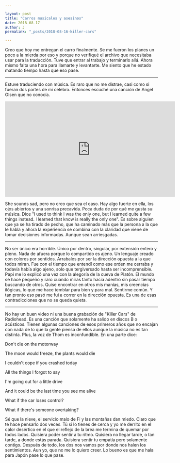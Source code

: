 ```yaml
---

layout: post
title: "Carros musicales y asesinos"
date: 2018-08-17
author: J
permalink: "_posts/2018-08-16-killer-cars" 

---
```


Creo que hoy me entregan el carro finalmente. Se me fueron los planes un poco a la mierda por eso y porque no verifiqué el archivo que necesitaba usar para la traducción. Tuve que entrar al trabajo y terminarlo allá. Ahora mismo falta una hora para llamarte y levantarte. Me siento que he estado matando tiempo hasta que eso pase.

***

Estuve traduciendo con música. Es raro que no me distrae, casi como si fueran dos partes de mi celebro. Entonces escuché una canción de Angel Olsen que no conocía.

<iframe width="560" height="315" src="https://www.youtube.com/embed/rt5lbTYscy0" frameborder="0" allow="autoplay; encrypted-media" allowfullscreen></iframe> 

She sounds sad, pero no creo que sea el caso. Hay algo fuerte en ella, los ojos abiertos y una sonrisa precavida. Poca duda de por qué me gusta su música. Dice "I used to think I was the only one, but I learned quite a few things instead. I learned that know is really the only one". Es sobre alguien que ya se ha tirado de pecho, que ha caminado más que la persona a la que le habla y ahora la experiencia se combina con la claridad que viene de tomar decisiones informadas. Aunque sean arriesgadas. 

***

No ser único era horrible. Único por dentro, singular, por extensión entero y pleno. Nada de afuera porque lo compartido es ajeno. Un lenguaje creado con colores por sentidos. Arrabales por ser la dirección opuesta a la que todos miran. Fue con el tiempo que entendí como ese orden me cerraba y todavía había algo ajeno, solo que tergiversado hasta ser incomprensible. Papi me lo explicó una vez con la alegoría de la cueva de Platón. El mundo se hace pequeño y raro cuando miras tanto hacia adentro sin pasar tiempo buscando de otros. Quise encontrar en otros mis manías, mis creencias ilógicas, lo que me hace temblar para bien y para mal. Sentirme común. Y tan pronto eso pasó me fui a correr en la dirección opuesta. Es una de esas contradicciones que no se queda quieta. 



***

No hay un buen video ni una buena grabación de "Killer Cars" de Radiohead. Es una canción que solamente ha salido en discos B o acústicos. Tienen algunas canciones de esos primeros años que no encajan con nada de lo que la gente piensa de ellos aunque la música no es tan distinta. Plus, la voz de Thom es inconfundible. En una parte dice: 

Don't die on the motorway 

The moon would freeze, the plants would die

 I couldn't cope if you crashed today 

All the things I forgot to say 

I'm going out for a little drive 

And it could be the last time you see me alive 

What if the car loses control?

 What if there's someone overtaking?



Sé que la nieve, el servicio malo de Fi y las montañas dan miedo. Claro que te  hace pensarlo dos veces. Tú si lo tienes de cerca y yo me derrito en el calor desértico en el que el reflejo de la brea me termina de quemar por todos lados. Quisiera poder sentir a tu ritmo. Quisiera no llegar tarde, o tan tarde, a donde estás parada. Quisiera sentir tu empatía pero solamente contigo. Después de todo, los dos nos vamos por donde nos halen los sentimientos. Aun yo, que no me lo quiero creer. Lo bueno es que me hala para Japón pase lo que pase.  